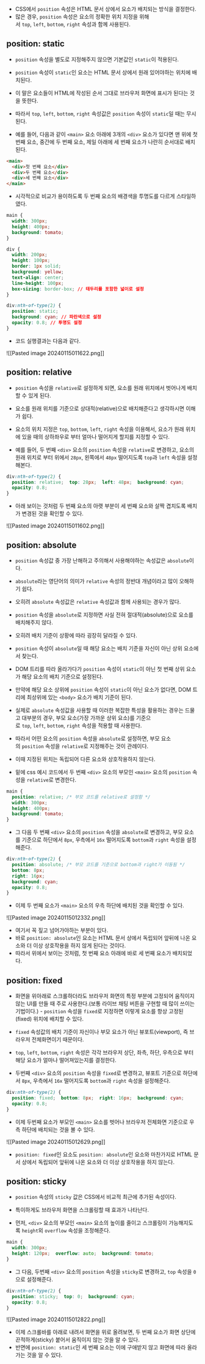 - CSS에서 `position` 속성은 HTML 문서 상에서 요소가 배치되는 방식을 결정한다.
- 많은 경우, `position` 속성은 요소의 정확한 위치 지정을 위해서 `top`, `left`, `bottom`, `right` 속성과 함께 사용된다.

## position: static

- `position` 속성을 별도로 지정해주지 않으면 기본값인 `static`이 적용된다.
- `position` 속성이 `static`인 요소는 HTML 문서 상에서 원래 있어야하는 위치에 배치된다.

- 이 말은 요소들이 HTML에 작성된 순서 그대로 브라우저 화면에 표시가 된다는 것을 뜻한다.
- 따라서 `top`, `left`, `bottom`, `right` 속성값은 `position` 속성이 `static`일 때는 무시된다.

- 예를 들어, 다음과 같이 `<main>` 요소 아래에 3개의 `<div>` 요소가 있다면 맨 위에 첫 번째 요소, 중간에 두 번째 요소, 제일 아래에 세 번째 요소가 나란히 순서대로 배치된다.

```html
<main>
  <div>첫 번째 요소</div>
  <div>두 번째 요소</div>
  <div>세 번째 요소</div>
</main>
```

- 시각적으로 비교가 용이하도록 두 번째 요소의 배경색을 투명도를 다르게 스타일하였다.

```css
main {
  width: 300px;
  height: 400px;
  background: tomato;
}

div {
  width: 200px;
  height: 100px;
  border: 1px solid;
  background: yellow;
  text-align: center;
  line-height: 100px;
  box-sizing: border-box; // 태두리를 포함한 넓이로 설정
}

div:nth-of-type(2) {
  position: static;
  background: cyan; // 파란색으로 설정
  opacity: 0.8; // 투명도 설정
}
```

- 코드 실행결과는 다음과 같다.

![[Pasted image 20240115011622.png]]
## position: relative

- `position` 속성을 `relative`로 설정하게 되면, 요소를 원래 위치에서 벗어나게 배치할 수 있게 된다.
- 요소를 원래 위치를 기준으로 상대적(relative)으로 배치해준다고 생각하시면 이해가 쉽다.
- 요소의 위치 지정은 `top`, `bottom`, `left`, `right` 속성을 이용해서, 요소가 원래 위치에 있을 때의 상하좌우로 부터 얼마나 떨어지게 할지를 지정할 수 있다.

- 예를 들어, 두 번째 `<div>` 요소의 `position` 속성을 `relative`로 변경하고, 요소의 원래 위치로 부터 위에서 `28px`, 왼쪽에서 `48px` 떨어지도록 `top`과 `left` 속성을 설정해본다.

```css
div:nth-of-type(2) {
  position: relative;  top: 28px;  left: 48px;  background: cyan;
  opacity: 0.8;
}
```

- 아래 보이는 것처럼 두 번째 요소의 아랫 부분이 세 번째 요소와 살짝 겹치도록 배치가 변경된 것을 확인할 수 있다.

![[Pasted image 20240115011602.png]]

## position: absolute

- `position` 속성값 중 가장 난해하고 주의해서 사용해야하는 속성값은 `absolute`이다. 
- `absolute`라는 영단어의 의미가 `relative` 속성의 정반대 개념이라고 많이 오해하기 쉽다.
- 오히려 `absolute` 속성값은 `relative` 속성값과 함께 사용되는 경우가 많다.

- `position` 속성을 `absolute`로 지정하면 사실 전혀 절대적(absolute)으로 요소를 배치해주지 않다. 
- 오히려 배치 기준이 상황에 따라 굉장히 달라질 수 있다.

- `position` 속성이 `absolute`일 때 해당 요소는 배치 기준을 자신이 아닌 상위 요소에서 찾는다. 
- DOM 트리를 따라 올라가다가 `position` 속성이 `static`이 아닌 첫 번째 상위 요소가 해당 요소의 배치 기준으로 설정된다. 
- 만약에 해당 요소 상위에 `position` 속성이 `static`이 아닌 요소가 없다면, DOM 트리에 최상위에 있는 `<body>` 요소가 배치 기준이 된다.

- 실제로 `absolute` 속성값을 사용할 때 이러한 복잡한 특성을 활용하는 경우는 드물고 대부분의 경우, 부모 요소(가장 가까운 상위 요소)를 기준으로 `top`, `left`, `bottom`, `right` 속성을 적용할 때 사용한다.
- 따라서 어떤 요소의 `position` 속성을 `absolute`로 설정하면, 부모 요소의 `position` 속성을 `relative`로 지정해주는 것이 관례이다.
- 이때 지정된 위치는 독립되어 다른 요소와 상호작용하지 않는다.

- 밑에 css 예시 코드에서 두 번째 `<div>` 요소의 부모인 `<main>` 요소의 `position` 속성을 `relative`로 변경한다.

```css
main {
  position: relative; /* 부모 코드를 relative로 설정함 */
  width: 300px;
  height: 400px;
  background: tomato;
}
```

- 그 다음 두 번째 `<div>` 요소의 `position` 속성을 `absolute`로 변경하고, 부모 요소를 기준으로 하단에서 `8px`, 우측에서 `16x` 떨어지도록 `bottom`과 `right` 속성을 설정해준다.

```css
div:nth-of-type(2) {
  position: absolute; /* 부모 코드를 기준으로 bottom과 right가 이동됨 */
  bottom: 8px;
  right: 16px;
  background: cyan;
  opacity: 0.8;
}
```

- 이제 두 번째 요소가 `<main>` 요소의 우측 하단에 배치된 것을 확인할 수 있다.

![[Pasted image 20240115012332.png]]

- 여기서 꼭 짚고 넘어가야하는 부분이 있다.
- 바로 `position: absolute`인 요소는 HTML 문서 상에서 독립되어 앞뒤에 나온 요소와 더 이상 상호작용을 하지 않게 된다는 것이다. 
- 따라서 위에서 보이는 것처럼, 첫 번째 요소 아래에 바로 세 번째 요소가 배치되었다.

## position: fixed

- 화면을 위아래로 스크롤하더라도 브라우저 화면의 특정 부분에 고정되어 움직이지 않는 UI를 만들 때 주로 사용한다.(보통 라이브 채팅 버튼을 구현할 때 많이 쓰이는 기법이다.)
- `position` 속성을 `fixed`로 지정하면 이렇게 요소를 항상 고정된(fixed) 위치에 배치할 수 있다.

- `fixed` 속성값의 배치 기준이 자신이나 부모 요소가 아닌 뷰포트(viewport), 즉 브라우저 전체화면이기 때문이다.
- `top`, `left`, `bottom`, `right` 속성은 각각 브라우저 상단, 좌측, 하단, 우측으로 부터 해당 요소가 얼마나 떨어져있는지를 결정한다.

- 두번째 `<div>` 요소의 `position` 속성을 `fixed`로 변경하고, 뷰포트 기준으로 하단에서 `8px`, 우측에서 `16x` 떨어지도록 `bottom`과 `right` 속성을 설정해준다.

```css
div:nth-of-type(2) {
  position: fixed;  bottom: 8px;  right: 16px;  background: cyan;
  opacity: 0.8;
}
```

- 이제 두번째 요소가 부모인 `<main>` 요소를 벗어나 브라우저 전체화면 기준으로 우측 하단에 배치되는 것을 볼 수 있다.

![[Pasted image 20240115012629.png]]

- `position: fixed`인 요소도 `position: absolute`인 요소와 마찬가지로 HTML 문서 상에서 독립되어 앞뒤에 나온 요소와 더 이상 상호작용을 하지 않는다.

## position: sticky

- `position` 속성의 `sticky` 값은 CSS에서 비교적 최근에 추가된 속성이다.
- 특이하게도 브라우저 화면을 스크롤링할 때 효과가 나타난다.

- 먼저, `<div>` 요소의 부모인 `<main>` 요소의 높이를 줄이고 스크롤링이 가능해지도록 `height`외 `overflow` 속성을 조정해준다.

```css
main {
  width: 300px;
  height: 120px;  overflow: auto;  background: tomato;
}
```

- 그 다음, 두번째 `<div>` 요소의 `position` 속성을 `sticky`로 변경하고, `top` 속성을 `0`으로 설정해준다.

```css
div:nth-of-type(2) {
  position: sticky;  top: 0;  background: cyan;
  opacity: 0.8;
}
```

![[Pasted image 20240115012822.png]]

- 이제 스크롤바를 아래로 내려서 화면을 위로 올려보면, 두 번째 요소가 화면 상단에 끈적하게(sticky) 붙어서 움직이지 않는 것을 알 수 있다. 
- 반면에 `position: static`인 세 번째 요소는 이에 구애받지 않고 화면에 따라 올라가는 것을 알 수 있다.




